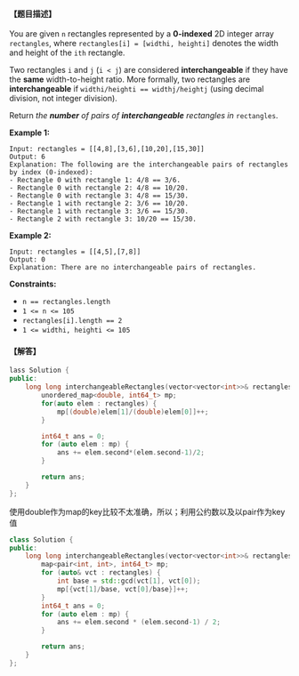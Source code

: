 #### 【题目描述】

You are given `n` rectangles represented by a **0-indexed** 2D integer array `rectangles`, where `rectangles[i] = [widthi, heighti]` denotes the width and height of the `ith` rectangle.

Two rectangles `i` and `j` (`i < j`) are considered **interchangeable** if they have the **same** width-to-height ratio. More formally, two rectangles are **interchangeable** if `widthi/heighti == widthj/heightj` (using decimal division, not integer division).

Return *the **number** of pairs of **interchangeable** rectangles in* `rectangles`.

 

**Example 1:**

```
Input: rectangles = [[4,8],[3,6],[10,20],[15,30]]
Output: 6
Explanation: The following are the interchangeable pairs of rectangles by index (0-indexed):
- Rectangle 0 with rectangle 1: 4/8 == 3/6.
- Rectangle 0 with rectangle 2: 4/8 == 10/20.
- Rectangle 0 with rectangle 3: 4/8 == 15/30.
- Rectangle 1 with rectangle 2: 3/6 == 10/20.
- Rectangle 1 with rectangle 3: 3/6 == 15/30.
- Rectangle 2 with rectangle 3: 10/20 == 15/30.
```

**Example 2:**

```
Input: rectangles = [[4,5],[7,8]]
Output: 0
Explanation: There are no interchangeable pairs of rectangles.
```

 

**Constraints:**

- `n == rectangles.length`
- `1 <= n <= 105`
- `rectangles[i].length == 2`
- `1 <= widthi, heighti <= 105`



#### 【解答】

```cpp
lass Solution {
public:
    long long interchangeableRectangles(vector<vector<int>>& rectangles) {
        unordered_map<double, int64_t> mp;
        for(auto elem : rectangles) {
            mp[(double)elem[1]/(double)elem[0]]++;
        }

        int64_t ans = 0;
        for (auto elem : mp) {
            ans += elem.second*(elem.second-1)/2;
        }

        return ans;
    }
};
```

使用double作为map的key比较不太准确，所以；利用公约数以及以pair作为key值

```cpp
class Solution {
public:
    long long interchangeableRectangles(vector<vector<int>>& rectangles) {
        map<pair<int, int>, int64_t> mp;
        for (auto& vct : rectangles) {
            int base = std::gcd(vct[1], vct[0]);
            mp[{vct[1]/base, vct[0]/base}]++;
        }
        int64_t ans = 0;
        for (auto elem : mp) {
            ans += elem.second * (elem.second-1) / 2;
        }

        return ans;
    }
};
```

